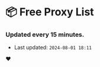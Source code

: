 # :package: Free Proxy List
### Updated every 15 minutes.

- Last updated: `2024-08-01 18:11`

:heart:
